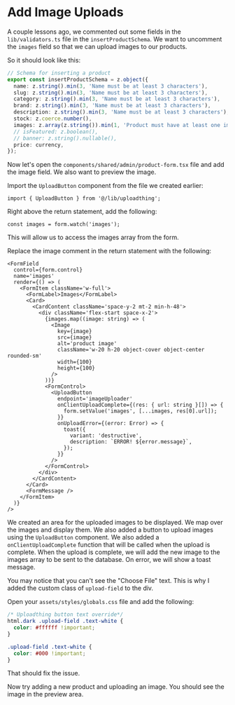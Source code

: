 # Add Image Uploads

A couple lessons ago, we commented out some fields in the `lib/validators.ts` file in the `insertProductSchema`. We want to uncomment the `images` field so that we can upload images to our products.

So it should look like this:

```ts
// Schema for inserting a product
export const insertProductSchema = z.object({
  name: z.string().min(3, 'Name must be at least 3 characters'),
  slug: z.string().min(3, 'Name must be at least 3 characters'),
  category: z.string().min(3, 'Name must be at least 3 characters'),
  brand: z.string().min(3, 'Name must be at least 3 characters'),
  description: z.string().min(3, 'Name must be at least 3 characters'),
  stock: z.coerce.number(),
  images: z.array(z.string()).min(1, 'Product must have at least one image'),
  // isFeatured: z.boolean(),
  // banner: z.string().nullable(),
  price: currency,
});
```

Now let's open the `components/shared/admin/product-form.tsx` file and add the image field. We also want to preview the image.

Import the `UploadButton` component from the file we created earlier:

```tsx
import { UploadButton } from '@/lib/uploadthing';
```

Right above the return statement, add the following:

```tsx
const images = form.watch('images');
```

This will allow us to access the images array from the form.

Replace the image comment in the return statement with the following:

```tsx
<FormField
  control={form.control}
  name='images'
  render={() => (
    <FormItem className='w-full'>
      <FormLabel>Images</FormLabel>
      <Card>
        <CardContent className='space-y-2 mt-2 min-h-48'>
          <div className='flex-start space-x-2'>
            {images.map((image: string) => (
              <Image
                key={image}
                src={image}
                alt='product image'
                className='w-20 h-20 object-cover object-center rounded-sm'
                width={100}
                height={100}
              />
            ))}
            <FormControl>
              <UploadButton
                endpoint='imageUploader'
                onClientUploadComplete={(res: { url: string }[]) => {
                  form.setValue('images', [...images, res[0].url]);
                }}
                onUploadError={(error: Error) => {
                  toast({
                    variant: 'destructive',
                    description: `ERROR! ${error.message}`,
                  });
                }}
              />
            </FormControl>
          </div>
        </CardContent>
      </Card>
      <FormMessage />
    </FormItem>
  )}
/>
```

We created an area for the uploaded images to be displayed. We map over the images and display them. We also added a button to upload images using the `UploadButton` component. We also added a `onClientUploadComplete` function that will be called when the upload is complete. When the upload is complete, we will add the new image to the images array to be sent to the database. On error, we will show a toast message.

You may notice that you can't see the "Choose File" text. This is why I added the custom class of `upload-field` to the div.

Open your `assets/styles/globals.css` file and add the following:

```css
/* Uploadthing button text override*/
html.dark .upload-field .text-white {
  color: #ffffff !important;
}

.upload-field .text-white {
  color: #000 !important;
}
```

That should fix the issue.

Now try adding a new product and uploading an image. You should see the image in the preview area.